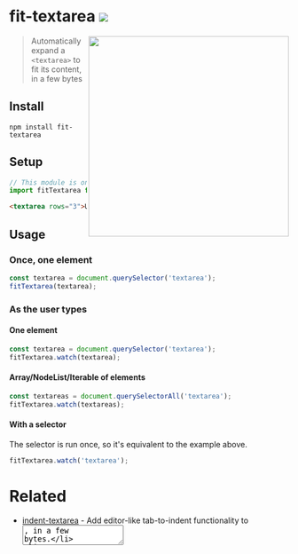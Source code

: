 # fit-textarea [![][badge-gzip]](#link-npm)

  [badge-gzip]: https://img.shields.io/bundlephobia/minzip/fit-textarea.svg?label=gzipped
  [link-npm]: https://www.npmjs.com/package/fit-textarea

<img align="right" width="361" src="https://user-images.githubusercontent.com/1402241/54336211-66fd5e00-4666-11e9-9c5e-111fccab004d.gif">

> Automatically expand a `<textarea>` to fit its content, in a few bytes

## Install

```
npm install fit-textarea
```

## Setup

```js
// This module is only offered as a ES Module
import fitTextarea from 'fit-textarea';
```

```html
<textarea rows="3">Use the rows attribute to set its minimum height</textarea>
```

## Usage

### Once, one element

```js
const textarea = document.querySelector('textarea');
fitTextarea(textarea);
```

### As the user types

#### One element

```js
const textarea = document.querySelector('textarea');
fitTextarea.watch(textarea);
```

#### Array/NodeList/Iterable of elements

```js
const textareas = document.querySelectorAll('textarea');
fitTextarea.watch(textareas);
```

#### With a selector

The selector is run once, so it's equivalent to the example above.

```js
fitTextarea.watch('textarea');
```

# Related

- [indent-textarea](https://github.com/fregante/indent-textarea) - Add editor-like tab-to-indent functionality to <textarea>, in a few bytes.
- [delegate-it](https://github.com/fregante/delegate-it) - DOM event delegation, in <1KB. Can be used to attach one `fit-textarea` to many elements.
- [Refined GitHub](https://github.com/sindresorhus/refined-github) - Uses this module.
